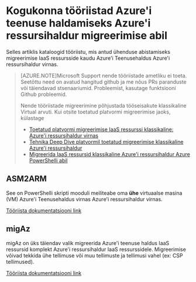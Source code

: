 <properties
    pageTitle="Kogukonna tööriistad Azure'i teenuse haldamiseks Azure'i ressursihaldur migreerimise abil"
    description="Selles artiklis kataloogid tööriistu, mis antud ühenduse abistamiseks migreerimise IaaS ressursside kaudu Azure'i Teenusehaldus Azure'i ressursihaldur virnas."
    services="virtual-machines-windows"
    documentationCenter=""
    authors="singhkays"
    manager="timlt"
    editor=""
    tags="azure-resource-manager"/>

<tags
    ms.service="virtual-machines-windows"
    ms.workload="infrastructure-services"
    ms.tgt_pltfrm="vm-windows"
    ms.devlang="na"
    ms.topic="article"
    ms.date="08/29/2016"
    ms.author="singhkay"/>

# <a name="community-tools-for-azure-service-management-to-azure-resource-manager-migration"></a>Kogukonna tööriistad Azure'i teenuse haldamiseks Azure'i ressursihaldur migreerimise abil

Selles artiklis kataloogid tööriistu, mis antud ühenduse abistamiseks migreerimise IaaS ressursside kaudu Azure'i Teenusehaldus Azure'i ressursihaldur virnas.

>[AZURE.NOTE]Microsoft Support nende tööriistade ametliku ei toeta. Seetõttu need on avatud hangitud github ja me nõus PRs paranduste või täiendavad stsenaariumid. Probleemist, kasutage funktsiooni Github probleemid.
>
> Nende tööriistade migreerimine põhjustada tööseisakute klassikaline Virtual arvuti. Kui otsite toetatud platvormi migreerimise jaoks, külastage 
>
>- [Toetatud platvormi migreerimise IaaS ressurssi klassikaline: Azure'i ressursihaldur virnas](./virtual-machines-windows-migration-classic-resource-manager.md)
>- [Tehnika Deep Dive platvormil toetatud migreerimise klassikaline Azure'i ressursihaldur](./virtual-machines-windows-migration-classic-resource-manager-deep-dive.md)
>- [Migreerida IaaS ressursid klassikaline Azure'i ressursihaldur Azure PowerShelli abil](./virtual-machines-windows-ps-migration-classic-resource-manager.md)

## <a name="asm2arm"></a>ASM2ARM

See on PowerShelli skripti mooduli meiliteabe oma **ühe** virtuaalse masina (VM) Azure'i Teenusehaldus virnas Azure'i ressursihaldur virnas. 

[Tööriista dokumentatsiooni link](https://github.com/Azure/classic-iaas-resourcemanager-migration/tree/master/asm2arm)

## <a name="migaz"></a>migAz

migAz on üks täiendav valik migreerida Azure'i teenuse haldus IaaS ressursid komplekt Azure'i ressursihaldur IaaS ressurssidele. Migreerimise võivad tekkida ühe tellimuse või muu tellimuste ja tellimusi vahel (ex: CSP tellimused).

[Tööriista dokumentatsiooni link](https://github.com/Azure/classic-iaas-resourcemanager-migration/tree/master/migaz)